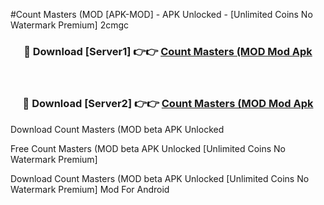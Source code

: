 #Count Masters (MOD [APK-MOD] - APK Unlocked - [Unlimited Coins No Watermark Premium] 2cmgc



<div align="center">

<h3>🔴 Download [Server1] 👉👉 <a href="https://momento.my/?title=Count_Masters_(MOD">Count Masters (MOD Mod Apk</a></h3><br>

<h3>🔴 Download [Server2] 👉👉 <a href="https://momento.my/?title=Count_Masters_(MOD">Count Masters (MOD Mod Apk</a></h3>
</div>



Download Count Masters (MOD beta APK Unlocked

Free Count Masters (MOD beta APK Unlocked [Unlimited Coins No Watermark Premium]

Download Count Masters (MOD beta APK Unlocked [Unlimited Coins No Watermark Premium] Mod For Android
